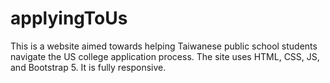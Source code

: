 # applyingToUs
This is a website aimed towards helping Taiwanese public school students navigate the US college application process. The site uses HTML, CSS, JS, and Bootstrap 5. It is fully responsive. 
